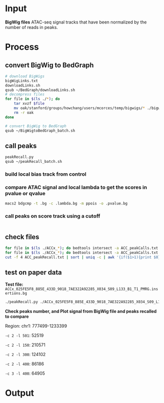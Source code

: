 # Input
**BigWig files**
ATAC-seq signal tracks that have been normalized by the number of reads in peaks. 
# Process
## convert BigWig to BedGraph
```bash
# download BigWigs
bigWigLinks.txt
downloadLinks.sh
qsub ~/BedGraph/downloadLinks.sh
# decompress files
for file in $(ls ./*); do
	tar xvzf $file
	mv oak/stanford/groups/howchang/users/mcorces/temp/bigwigs/* ./bigwigs
	rm -r oak
done
```
```bash
# convert BigWig to BedGraph
qsub ~/BigWigtoBedGraph_batch.sh
```
## call peaks
```bash
peakRecall.py
qsub ~/peakRecall_batch.sh
```
### build local bias track from control
### compare ATAC signal and local lambda to get the scores in pvalue or qvalue
```bash
macs2 bdgcmp -t .bg -c .lambda.bg -m ppois -o .pvalue.bg
```
### call peaks on score track using a cutoff
```bash

```
## check files
```bash
for file in $(ls ./ACCx_*); do bedtools intersect -a ACC_peakCalls.txt.sorted -b $file -f 0.2 -u | wc -l; done
for file in $(ls ./ACCx_*); do bedtools intersect -a ACC_peakCalls.txt.sorted -b $file -f 0.3 -u >> ACC_peakRecall.txt; done
cut -f 4 ACC_peakRecall.txt | sort | uniq -c | awk '{if($1>1){print $0}}' | wc -l
```
## test on paper data
**Test file:** `ACCx_025FE5F8_885E_433D_9018_7AE322A92285_X034_S09_L133_B1_T1_PMRG.insertions.bg`
```bash
./peakRecall.py ./ACCx_025FE5F8_885E_433D_9018_7AE322A92285_X034_S09_L133_B1_T1_PMRG.insertions.bg
```
**Check peaks number, and Plot signal from BigWig file and peaks recalled to compare**

Region: chr1: 777499-1233399

`-c 2 -l 501`: 52519 


`-c 2 -l 150`: 210571

`-c 2 -l 300`: 124102

`-c 2 -l 400`: 86186


`-c 3 -l 400`: 64905 
# Output
<!--stackedit_data:
eyJoaXN0b3J5IjpbLTUyNjE0ODYwNCwxMzI3NjM1MjQ2LC0xNz
I4MjcxNDc4LC0xMjQ4NjkxODM3LDMxNzEwMjQ0OCwtNzA3NDkz
NTI0LDMxNzEwMjQ0OCwxODA5OTYyMTQyLC0xODY0Mzk1MjI1LD
EzNTM3OTI4MjMsMTA3NTI1MjYxLC0xODQ5NjIyMDExLC0xODk5
MTg5NDc2LC05ODQ5NjgxNDJdfQ==
-->